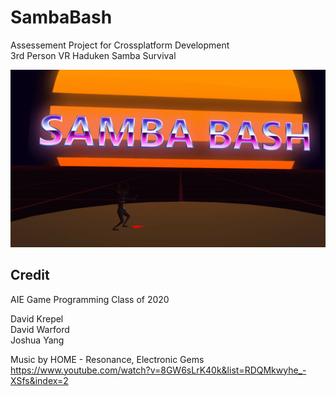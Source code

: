 # SambaBash
Assessement Project for Crossplatform Development<br />
3rd Person VR Haduken Samba Survival


![](Assets/Resources/Haduken.gif)

## Credit
AIE Game Programming Class of 2020

David Krepel<br />
David Warford<br />
Joshua Yang<br />

Music by HOME - Resonance, Electronic Gems<br />
https://www.youtube.com/watch?v=8GW6sLrK40k&list=RDQMkwyhe_-XSfs&index=2
